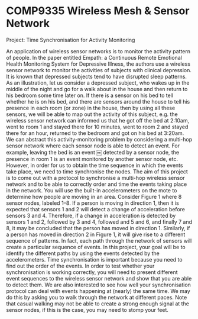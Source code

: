 # COMP9335 Wireless Mesh & Sensor Network
Project: Time Synchronisation for Activity Monitoring

An application of wireless sensor networks is to monitor the activity pattern of people. In the paper entitled Empath: a Continuous Remote Emotional Health Monitoring System for Depressive Illness, the authors use a wireless sensor network to monitor the activities of subjects with clinical depression.
It is known that depressed subjects tend to have disrupted sleep patterns. As an illustration, let us consider a depressed subject, who wakes up in the middle of the night and go for a walk about in the house and then return to his bedroom some time later on. If there is a sensor on his bed to tell whether he is on his bed, and there are sensors around the house to tell his presence in each room (or zone) in the house, then by using all these sensors, we will be able to map out the activity of this subject, e.g. the wireless sensor network can informed us that he got off the bed at 2:10am, went to room 1 and stayed there for 10 minutes, went to room 2 and stayed there for an hour, returned to the bedroom and got on his bed at 3:20am.
We can abstract this activity-monitoring problem by considering a multi-hop sensor network where each sensor node is able to detect an event. For example, leaving the bed is an event
￼
detected by a sensor node, the presence in room 1 is an event monitored by another sensor node, etc. However, in order for us to obtain the time sequence in which the events take place, we need to time synchronise the nodes.
The aim of this project is to come out with a protocol to synchronise a multi-hop wireless sensor network and to be able to correctly order and time the events taking place in the network. You will use the built-in accelerometers on the mote to determine how people are moving in an area.
Consider Figure 1 where 8 sensor nodes, labeled 1–8. If a person is moving in direction 1, then it is expected that sensors 1 and 2 will detect a change of acceleration before sensors 3 and 4. Therefore, if a change in acceleration is detected by sensors 1 and 2, followed by 3 and 4, followed and 5 and 6, and finally 7 and 8, it may be concluded that the person has moved in direction 1.
Similarly, if a person has moved in direction 2 in Figure 1, it will give rise to a different sequence of patterns. In fact, each path through the network of sensors will create a particular sequence of events. In this project, your goal will be to identify the different paths by using the events detected by the accelerometers. Time synchronisation is important because you need to find out the order of the events.
In order to test whether your synchronisation is working correctly, you will need to present different event sequences to the wireless sensor network and show that you are able to detect them. We are also interested to see how well your synchronisation protocol can deal with events happening at (nearly) the same time. We may do this by asking you to walk through the network at different paces. Note that casual walking may not be able to create a strong enough signal at the sensor nodes, if this is the case, you may need to stomp your feet.
